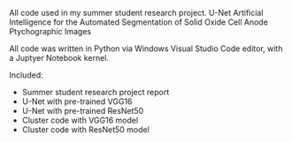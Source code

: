 All code used in my summer student research project. 
U-Net Artificial Intelligence for the Automated Segmentation of Solid Oxide Cell Anode Ptychographic Images

All code was written in Python via Windows Visual Studio Code editor, with a Juptyer Notebook kernel.

Included:
- Summer student research project report
- U-Net with pre-trained VGG16
- U-Net with pre-trained ResNet50
- Cluster code with VGG16 model
- Cluster code with ResNet50 model
